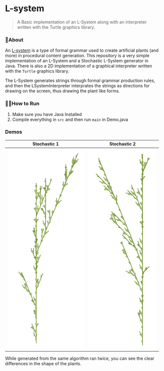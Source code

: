 # L-system
> A Basic implementation of an L-System along with an interpreter written with the Turtle graphics library.

### 📓About
An [L-system](https://en.wikipedia.org/wiki/L-system) is a type of formal grammar used to create artificial plants (and more) in procedural content generation. This repository is a very simple implementation of an L-System and a Stochastic L-System generator in Java. There is also a 2D implementation of a graphical interpreter written with the `Turtle` graphics library.

The L-System generates strings through formal grammar production rules, and then the LSystemInterpreter interprates the strings as directions for drawing on the screen, thus drawing the plant like forms.

### 👩‍💻How to Run
1. Make sure you have Java Installed
2. Compile everything in `src` and then run `main` in Demo.java

### Demos
Stochastic 1             |  Stochastic 2
:-------------------------:|:-------------------------:
![](./img/Stochastic1.jpg)  |  ![](./img/Stochastic2.jpg)

While generated from the same algorithm ran twice, you can see the clear differences in the shape of the plants.
